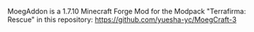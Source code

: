 MoegAddon is a 1.7.10 Minecraft Forge Mod for the Modpack "Terrafirma: Rescue" in this repository: https://github.com/yuesha-yc/MoegCraft-3
